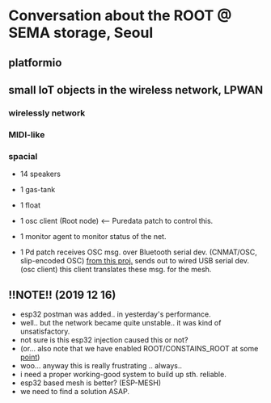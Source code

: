 # Conversation about the ROOT @ SEMA storage, Seoul

## platformio

## small IoT objects in the wireless network, LPWAN

### wirelessly network
### MIDI-like
### spacial

- 14 speakers
- 1 gas-tank
- 1 float

- 1 osc client (Root node) <-- Puredata patch to control this.
- 1 monitor agent to monitor status of the net.

- 1 Pd patch receives OSC msg. over Bluetooth serial dev. (CNMAT/OSC, slip-encoded OSC) [from this proj.](https://github.com/applecargo/midi_keyboard) sends out to wired USB serial dev. (osc client) this client translates these msg. for the mesh.

## !!NOTE!! (2019 12 16)

  - esp32 postman was added.. in yesterday's performance.
  - well.. but the network became quite unstable.. it was kind of unsatisfactory.
  - not sure is this esp32 injection caused this or not?
  - (or... also note that we have enabled ROOT/CONSTAINS_ROOT at some [point](https://github.com/dianaband/crickets/commit/33df8c26b74fe89994ad45532576014340101177))
  - woo... anyway this is really frustrating .. always..
  - i need a proper working-good system to build up sth. reliable.
  - esp32 based mesh is better? (ESP-MESH)
  - we need to find a solution ASAP.
